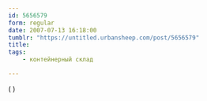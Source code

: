 ```yaml
---
id: 5656579
form: regular
date: 2007-07-13 16:18:00
tumblr: "https://untitled.urbansheep.com/post/5656579"
title:
tags:
    - контейнерный склад

---
```


<p>( )</p>

